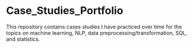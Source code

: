 # Case_Studies_Portfolio

This repository contains cases studies I have practiced over time for the topics on machine learning, NLP, data preprocessing/transformation, SQL, and statistics.

